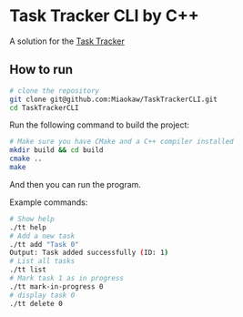 # Task Tracker CLI by C++

A solution for the [Task Tracker](https://roadmap.sh/projects/task-tracker)

## How to run

```bash
# clone the repository
git clone git@github.com:Miaokaw/TaskTrackerCLI.git
cd TaskTrackerCLI
```

Run the following command to build the project:

```bash
# Make sure you have CMake and a C++ compiler installed
mkdir build && cd build
cmake ..
make
```
And then you can run the program.

Example commands:
```bash
# Show help
./tt help 
# Add a new task
./tt add "Task 0"
Output: Task added successfully (ID: 1)
# List all tasks
./tt list 
# Mark task 1 as in progress
./tt mark-in-progress 0 
# display task 0
./tt delete 0
```